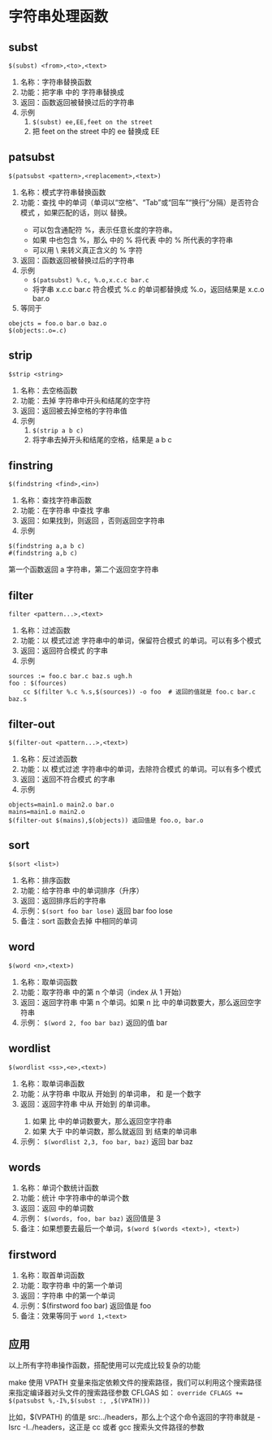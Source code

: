 # 字符串处理函数

## subst

`$(subst) <from>,<to>,<text>`

1. 名称：字符串替换函数
2. 功能：把字串<text> 中的 <from> 字符串替换成 <to>
3. 返回：函数返回被替换过后的字符串
4. 示例
   1. `$(subst) ee,EE,feet on the street`
   2. 把 feet on the street 中的 ee 替换成 EE

## patsubst

`$(patsubst <pattern>,<replacement>,<text>)`

1. 名称：模式字符串替换函数
2. 功能：查找 <text> 中的单词（单词以“空格”、“Tab”或“回车”“换行”分隔）是否符合模式<pattern> ，如果匹配的话，则以 <replacement> 替换。
    + <pattern> 可以包含通配符 %，表示任意长度的字符串。
    + 如果 <replacement> 中也包含 %，那么 <replacement> 中的 % 将代表 <pattern> 中的 % 所代表的字符串
    + 可以用 \ 来转义真正含义的 % 字符
3. 返回：函数返回被替换过后的字符串
4. 示例
   + `$(patsubst) %.c, %.o,x.c.c bar.c`
   + 将字串 x.c.c bar.c 符合模式 %.c 的单词都替换成 %.o，返回结果是 x.c.o bar.o
5. 等同于
```
obejcts = foo.o bar.o baz.o
$(objects:.o=.c)
```

## strip

`$strip <string>`
1. 名称：去空格函数
2. 功能：去掉<string> 字符串中开头和结尾的空字符
3. 返回：返回被去掉空格的字符串值
4. 示例
   1. `$(strip a b c)`
   2. 将字串去掉开头和结尾的空格，结果是 a b c

## finstring

`$(findstring <find>,<in>)`

1. 名称：查找字符串函数
2. 功能：在字符串 <in> 中查找 <find> 字串
3. 返回：如果找到，则返回 <find>，否则返回空字符串
4. 示例
```
$(findstring a,a b c)
#(findstring a,b c)
```
第一个函数返回 a 字符串，第二个返回空字符串

## filter

`filter <pattern...>,<text>`
1. 名称：过滤函数
2. 功能：以 <pattern> 模式过滤 <text> 字符串中的单词，保留符合模式 <pattern> 的单词。可以有多个模式
3. 返回：返回符合模式 <pattern> 的字串
4. 示例
```
sources := foo.c bar.c baz.s ugh.h
foo : $(fources)
    cc $(filter %.c %.s,$(sources)) -o foo  # 返回的值就是 foo.c bar.c baz.s
```

## filter-out

`$(filter-out <pattern...>,<text>)`

1. 名称：反过滤函数
2. 功能：以 <pattern> 模式过滤 <text> 字符串中的单词，去除符合模式 <pattern> 的单词。可以有多个模式
3. 返回：返回不符合模式 <pattern> 的字串
4. 示例
```
objects=main1.o main2.o bar.o
mains=main1.o main2.o
$(filter-out $(mains),$(objects)) 返回值是 foo.o, bar.o
```

## sort

`$(sort <list>)`

1. 名称：排序函数
2. 功能：给字符串 <list> 中的单词排序（升序）
3. 返回：返回排序后的字符串
4. 示例：`$(sort foo bar lose)`  返回 bar foo lose
5. 备注：sort 函数会去掉 <list> 中相同的单词

## word

`$(word <n>,<text>)`

1. 名称：取单词函数
2. 功能：取字符串 <text> 中的第 n 个单词（index 从 1 开始）
3. 返回：返回字符串 <text> 中第 n 个单词。如果 n 比 <text> 中的单词数要大，那么返回空字符串
4. 示例：
`$(word 2, foo bar baz)` 
返回的值 bar

## wordlist

`$(wordlist <ss>,<e>,<text>)`

1. 名称：取单词串函数
2. 功能：从字符串 <text> 中取从 <ss> 开始到 <e> 的单词串，<ss> 和 <e> 是一个数字
3. 返回：返回字符串 <text> 中从 <ss> 开始到 <e> 的单词串。
   1. 如果 <ss> 比 <text> 中的单词数要大，那么返回空字符串
   2. 如果 <e> 大于 <text> 中的单词数，那么就返回 <ss> 到 <text> 结束的单词串
4. 示例：
`$(wordlist 2,3, foo bar, baz)`
返回 bar baz

## words
1. 名称：单词个数统计函数
2. 功能：统计 <text> 中字符串中的单词个数
3. 返回：返回 <text> 中的单词数
4. 示例：
`$(words, foo, bar baz)` 
返回值是 3
5. 备注：如果想要去最后一个单词，`$(word $(words <text>), <text>)`

## firstword
1. 名称：取首单词函数
2. 功能：取字符串 <text> 中的第一个单词
3. 返回：字符串 <text> 中的第一个单词
4. 示例：$(firstword foo bar) 返回值是 foo
5. 备注：效果等同于 `word 1,<text>`

## 应用

以上所有字符串操作函数，搭配使用可以完成比较复杂的功能

make 使用 VPATH 变量来指定依赖文件的搜索路径，我们可以利用这个搜索路径来指定编译器对头文件的搜索路径参数 CFLGAS
如：
`override CFLAGS += $(patsubst %,-I%,$(subst :, ,$(VPATH)))`

比如，$(VPATH) 的值是  src:../headers，那么上个这个命令返回的字符串就是 -Isrc -I../headers，这正是 cc 或者 gcc 搜索头文件路径的参数